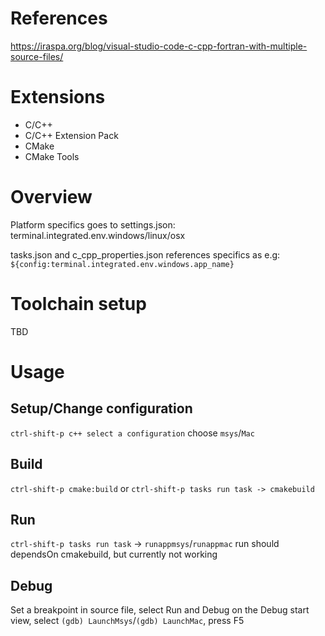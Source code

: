 # References
https://iraspa.org/blog/visual-studio-code-c-cpp-fortran-with-multiple-source-files/

# Extensions
* C/C++
* C/C++ Extension Pack
* CMake
* CMake Tools

# Overview
Platform specifics goes to settings.json:
terminal.integrated.env.windows/linux/osx

tasks.json and c_cpp_properties.json references specifics as e.g:
`${config:terminal.integrated.env.windows.app_name}`

# Toolchain setup
TBD

# Usage
## Setup/Change configuration
`ctrl-shift-p c++ select a configuration` choose `msys`/`Mac`

## Build
`ctrl-shift-p cmake:build`
or `ctrl-shift-p tasks run task -> cmakebuild`

## Run
`ctrl-shift-p tasks run task` -> `runappmsys`/`runappmac`
run should dependsOn cmakebuild, but currently not working

## Debug
Set a breakpoint in source file,
select Run and Debug on the Debug start view,
select `(gdb) LaunchMsys`/`(gdb) LaunchMac`, press F5
